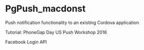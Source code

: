 # PgPush_macdonst
Push notification functionality to an existing Cordova application

Tutorial: PhoneGap Day US Push Workshop 2016

Facebook Login API